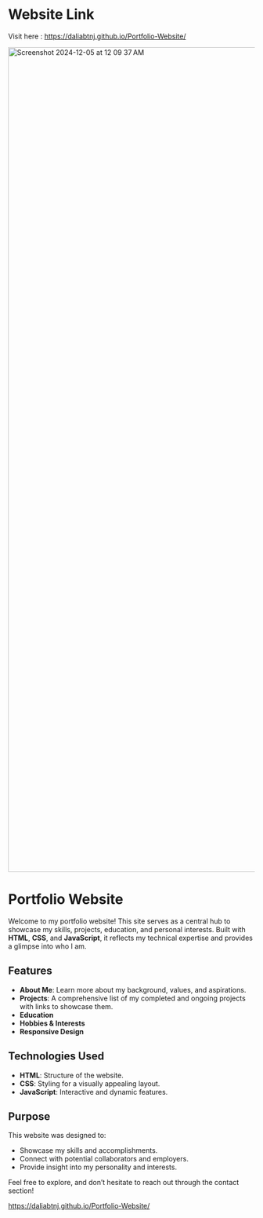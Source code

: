 # Website Link
Visit here : https://daliabtnj.github.io/Portfolio-Website/

<a href=https://daliabtnj.github.io/Portfolio-Website/> <img width="1680" alt="Screenshot 2024-12-05 at 12 09 37 AM" src="https://github.com/user-attachments/assets/212c394e-4c8d-4c38-aed4-f664418d6d3a"></a>


# Portfolio Website

Welcome to my portfolio website! This site serves as a central hub to showcase my skills, projects, education, and personal interests. Built with **HTML**, **CSS**, and **JavaScript**, it reflects my technical expertise and provides a glimpse into who I am.

## Features
- **About Me**: Learn more about my background, values, and aspirations.
- **Projects**: A comprehensive list of my completed and ongoing projects with links to showcase them.
- **Education**
- **Hobbies & Interests**
- **Responsive Design**

## Technologies Used
- **HTML**: Structure of the website.
- **CSS**: Styling for a visually appealing layout.
- **JavaScript**: Interactive and dynamic features.

## Purpose
This website was designed to:
- Showcase my skills and accomplishments.
- Connect with potential collaborators and employers.
- Provide insight into my personality and interests.

Feel free to explore, and don’t hesitate to reach out through the contact section!

 
 https://daliabtnj.github.io/Portfolio-Website/
